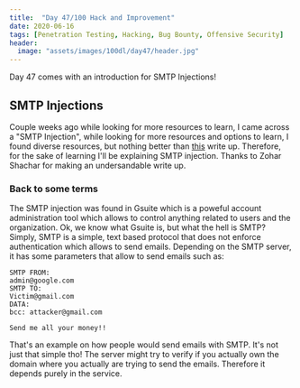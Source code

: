 ```yaml
---
title:  "Day 47/100 Hack and Improvement"
date: 2020-06-16
tags: [Penetration Testing, Hacking, Bug Bounty, Offensive Security]
header: 
  image: "assets/images/100dl/day47/header.jpg"
---
```

Day 47 comes with an introduction for SMTP Injections!


## SMTP Injections

Couple weeks ago while looking for more resources to learn, I came across a "SMTP Injection", while looking for more resources and options to learn, I found diverse resources, but nothing better than [this](https://www.ehpus.com/post/smtp-injection-in-gsuite) write up. Therefore, for the sake of learning I'll be explaining SMTP injection. Thanks to Zohar Shachar for making an undersandable write up. 

### Back to some terms

The SMTP injection was found in Gsuite which is a poweful account administration tool which allows to control anything related to users and the organization. Ok, we know what Gsuite is, but what the hell is SMTP? Simply, SMTP is a simple, text based protocol that does not enforce authentication which allows to send emails. Depending on the SMTP server, it has some parameters that allow to send emails such as:

```
SMTP FROM:
admin@google.com
SMTP TO:
Victim@gmail.com
DATA:
bcc: attacker@gmail.com

Send me all your money!!
```

That's an example on how people would send emails with SMTP. It's not just that simple tho! The server might try to verify if you actually own the domain where you actually are trying to send the emails. Therefore it depends purely in the service. 


